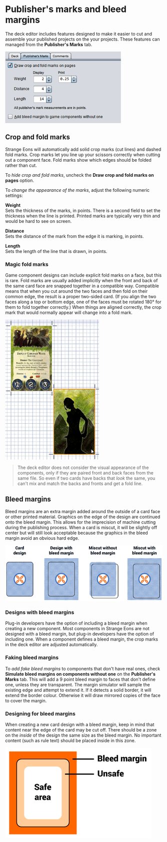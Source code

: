# Publisher's marks and bleed margins

The deck editor includes features designed to make it easier to cut and assemble your published projects on the your projects. These features can managed from the **Publisher's Marks** tab.

![the Publisher's Marks tab](images/deck-pubmarks.png)





## Crop and fold marks

Strange Eons will automatically add solid crop marks (cut lines) and dashed fold marks. Crop marks let you line up your scissors correctly when cutting out a component face. Fold marks show which edges should be folded rather than cut.

To *hide crop and fold marks*, uncheck the **Draw crop and fold marks on pages** option.

To *change the appearance of the marks*, adjust the following numeric settings:

**Weight**  
Sets the thickness of the marks, in points. There is a second field to set the thickness when the line is printed. Printed marks are typically very thin and would be hard to see on screen.

**Distance**  
Sets the distance of the mark from the edge it is marking, in points.

**Length**  
Sets the length of the line that is drawn, in points.

### Magic fold marks

Game component designs can include explicit fold marks on a face, but this is rare. Fold marks are usually added implicitly when the front and back of the same card face are snapped together in a compatible way. Compatible means that when you cut around the two faces and then fold on their common edge, the result is a proper two-sided card. (If you align the two faces along a top or bottom edge, one of the faces must be rotated 180° for them to fold together correctly.) When things are aligned correctly, the crop mark that would normally appear will change into a fold mark.

![matching up front and back faces of a card](images/deck-magic-fold.gif)

> The deck editor does not consider the visual appearance of the components, only if they are paired front and back faces from the same file. So even if two cards have backs that *look* the same, you can't mix and match the backs and fronts and get a fold line.

## Bleed margins

Bleed margins are an extra margin added around the outside of a card face or other printed material. Graphics on the edge of the design are continued onto the bleed margin. This allows for the imprecision of machine cutting during the publishing process. When a card is miscut, it will be slightly off center but will still look acceptable because the graphics in the bleed margin avoid an obvious hard edge.

![a bleed margin prevents a miscut card from having hard white edges](images/bleed-margin.png)

### Designs with bleed margins

Plug-in developers have the option of including a bleed margin when creating a new component. Most components in Strange Eons are not designed with a bleed margin, but plug-in developers have the option of including one. When a component defines a bleed margin, the crop marks in the deck editor are adjusted automatically.

### Faking bleed margins

To *add fake bleed margins* to components that don't have real ones, check **Simulate bleed margins on components without one** on the **Publisher's Marks** tab. This will add a 9 point bleed margin to faces that don't define one, unless they are transparent. The margin simulator will sample the existing edge and attempt to extend it. If it detects a solid border, it will extend the border colour. Otherwise it will draw mirrored copies of the face to cover the margin.

### Designing for bleed margins

When creating a new card design with a bleed margin, keep in mind that content near the edge of the card may be cut off. There should be a zone on the *inside* of the design the same size as the bleed margin. No important content (such as rule text) should be placed inside in this zone.

![diagram of the unsafe area on the inside border of a design](images/deck-unsafe-area.png)
